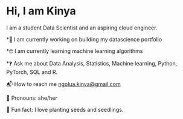 # Hi, I am Kinya
I am a student Data Scientist and an aspiring cloud engineer. 

*:briefcase: I am currently working on building my datascience portfolio

*:nerd_face: I am currently learning machine learning algorithms

*:question: Ask me about Data Analysis, Statistics, Machine learning, Python, PyTorch, SQL and R.

:mailbox_with_mail: How to reach me ngolua.kinya@gmail.com

:slightly_smiling_face: Pronouns: she/her

:seedling: Fun fact: I love planting seeds and seedlings. 
